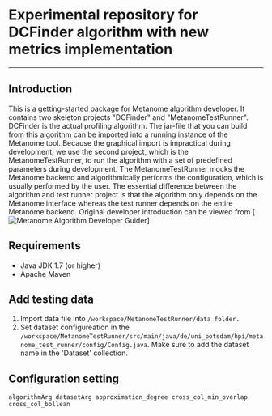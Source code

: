 # Experimental repository for DCFinder algorithm with new metrics implementation
---

## Introduction

This is a getting-started package for Metanome algorithm developer. It contains two skeleton projects "DCFinder" and 
"MetanomeTestRunner". DCFinder is the actual profiling algorithm. The jar-file that you can build from this algorithm 
can be imported into a running instance of the Metanome tool. Because the graphical import is impractical during development, 
we use the second project, which is the MetanomeTestRunner, to run the algorithm with a set of predefined parameters during 
development. The MetanomeTestRunner mocks the Metanome backend and algorithmically performs the configuration, which is 
usually performed by the user. The essential difference between the algorithm and test runner project is that the algorithm 
only depends on the Metanome interface whereas the test runner depends on the entire Metanome backend.
Original developer introduction can be viewed from [![Metanome Algorithm Developer Guider](https://github.com/HPI-Information-Systems/Metanome/wiki/Metanome-Algorithm-Developer-Guide)].

## Requirements
- Java JDK 1.7 (or higher)
- Apache Maven

## Add testing data
1. Import data file into `/workspace/MetanomeTestRunner/data folder.`
2. Set dataset configureation in the `/workspace/MetanomeTestRunner/src/main/java/de/uni_potsdam/hpi/metanome_test_runner/config/Config.java`. Make sure to add the dataset name in the 'Dataset' collection.

## Configuration setting
`algorithmArg datasetArg approximation_degree cross_col_min_overlap cross_col_bollean`
